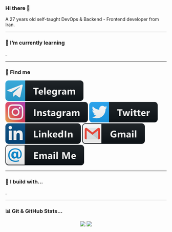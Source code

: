 ### Hi there 👋

A 27 years old self-taught DevOps & Backend - Frontend developer from Iran. 

<!--<p align="center">
  <a href="http://blog.akhi.ir">
    <img src="https://raw.githubusercontent.com/MikeCodesDotNET/MikeCodesDotNET/a8abbf37441f3253f74ea255a47f289208d7568c/Resources/personalBlog.svg" alt="Personal" style="vertical-align:top; margin:4px">
  </a>  
</p>-->

---
### 🌱 I’m currently learning
.


---
### 📢 Find me
  [![telegram](https://raw.githubusercontent.com/MikeCodesDotNET/ColoredBadges/master/svg/social/telegram.svg)](https://www.t.me/md_akhi/)
  [![Instagram](https://raw.githubusercontent.com/MikeCodesDotNET/ColoredBadges/master/svg/social/instagram.svg)](https://www.instagram.com/md_akhi2/)
  [![Twitter](https://raw.githubusercontent.com/MikeCodesDotNET/ColoredBadges/master/svg/social/twitter.svg)](https://twitter.com/md72ahki)
  [![LinkedIn](https://raw.githubusercontent.com/MikeCodesDotNET/ColoredBadges/master/svg/social/linkedin.svg)](https://www.linkedin.com/in/md-akhi)
  [![gmail](https://raw.githubusercontent.com/MikeCodesDotNET/ColoredBadges/master/svg/social/gmail.svg)](mailto:md.akhi.ir@gmail.com)
  [![email_me](https://raw.githubusercontent.com/MikeCodesDotNET/ColoredBadges/master/svg/social/email_me.svg)](mailto:md@akhi.ir)
  
<!--<p align="center">
  <a href="https://www.instagram.com/md_akhi2/">
    <img src="https://raw.githubusercontent.com/MikeCodesDotNET/ColoredBadges/master/svg/social/instagram.svg" alt="Instagram" style="vertical-align:top; margin:4px">
  </a>
  <a href="https://www.t.me/md_akhi2/">
    <img src="https://raw.githubusercontent.com/MikeCodesDotNET/ColoredBadges/master/svg/social/telegram.svg" alt="telegram" style="vertical-align:top; margin:4px">
  </a>
  <a href="https://twitter.com/md72ahki">
    <img src="https://raw.githubusercontent.com/MikeCodesDotNET/ColoredBadges/master/svg/social/twitter.svg" alt="Twitter" style="vertical-align:top; margin:4px">
  </a>  
  <a href="https://www.linkedin.com/in/md-akhi/">
    <img src="https://raw.githubusercontent.com/MikeCodesDotNET/ColoredBadges/master/svg/social/linkedin.svg" alt="LinkedIn" style="vertical-align:top; margin:4px">
  </a>
  <a href="mailto:md.akhi.ir@gmail.com">
    <img src="https://raw.githubusercontent.com/MikeCodesDotNET/ColoredBadges/master/svg/social/gmail.svg" alt="gmail" style="vertical-align:top; margin:4px">
  </a>
  <a href="mailto:md@akhi.ir">
    <img src="https://raw.githubusercontent.com/MikeCodesDotNET/ColoredBadges/master/svg/social/email_me.svg" alt="email_me" style="vertical-align:top; margin:4px">
  </a>
</p>
-->

---
### 🚧 I build with...
.

---
### 📊 Git & GitHub Stats...
<div align="center"><!-- https://github.com/anuraghazra/github-readme-stats -->
  <img src="https://github-readme-stats.vercel.app/api?username=md-akhi&theme=dark&show_icons=true&count_private=true"/>
  <img src="https://github-readme-stats.vercel.app/api/top-langs/?username=md-akhi&theme=dark&layout=compact&show_icons=true&count_private=true" width='43%'/>
  <!-- <img src="https://github-readme-stats.vercel.app/api/wakatime?username=md72akhi&theme=dark&show_icons=true&count_private=true"/> -->
</div>
 
<!--
**md-akhi/md-akhi** is a ✨ _special_ ✨ repository because its `README.md` (this file) appears on your GitHub profile.

Here are some ideas to get you started:

- 🔭 I’m currently working on ...
- 🌱 I’m currently learning ...
- 👯 I’m looking to collaborate on ...
- 🤔 I’m looking for help with ...
- 💬 Ask me about ...
- 📫 How to reach me: ...
- 😄 Pronouns: ...
- ⚡ Fun fact: ...
-->


